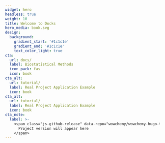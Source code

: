 ```yaml
---
widget: hero
headless: true
weight: 10
title: Welcome to Docks 
hero_media: book.svg
design:
  background:
    gradient_start: '#1c1c1e'
    gradient_end: '#1c1c1e'
    text_color_light: true
cta:
  url: docs/
  label: Biostatistical Methods
  icon_pack: fas
  icon: book
cta_alt:
  url: tutorial/
  label: Real Project Application Example
  icon: book
cta_alt:
  url: tutorial/
  label: Real Project Application Example
  icon: book
cta_note:
  label: >-
    <span class="js-github-release" data-repo="wowchemy/wowchemy-hugo-themes">
      Project version will appear here
    </span>
---
```

